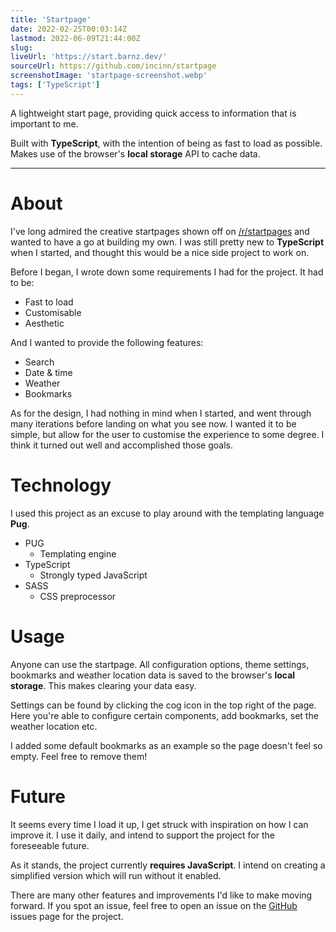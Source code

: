 ```yaml
---
title: 'Startpage'
date: 2022-02-25T00:03:14Z
lastmod: 2022-06-09T21:44:00Z
slug:
liveUrl: 'https://start.barnz.dev/'
sourceUrl: https://github.com/incinn/startpage
screenshotImage: 'startpage-screenshot.webp'
tags: ['TypeScript']
---
```


A lightweight start page, providing quick access to information that is important to me.

Built with **TypeScript**, with the intention of being as fast to load as possible. Makes use of the browser's **local storage** API to cache data.

<!--more-->

---

# About

I've long admired the creative startpages shown off on [/r/startpages](https://old.reddit.com/r/startpages/) and wanted to have a go at building my own. I was still pretty new to **TypeScript** when I started, and thought this would be a nice side project to work on.

Before I began, I wrote down some requirements I had for the project. It had to be:
- Fast to load
- Customisable 
- Aesthetic

And I wanted to provide the following features:
- Search
- Date & time
- Weather
- Bookmarks

As for the design, I had nothing in mind when I started, and went through many iterations before landing on what you see now. I wanted it to be simple, but allow for the user to customise the experience to some degree. I think it turned out well and accomplished those goals.

# Technology
I used this project as an excuse to play around with the templating language **Pug**.

- PUG
  - Templating engine
- TypeScript
  - Strongly typed JavaScript
- SASS
  - CSS preprocessor

# Usage

Anyone can use the startpage. All configuration options, theme settings, bookmarks and weather location data is saved to the browser's **local storage**. This makes clearing your data easy.

Settings can be found by clicking the cog icon in the top right of the page. Here you're able to configure certain components, add bookmarks, set the weather location etc.

I added some default bookmarks as an example so the page doesn't feel so empty. Feel free to remove them!

# Future

It seems every time I load it up, I get struck with inspiration on how I can improve it. I use it daily, and intend to support the project for the foreseeable future. 

As it stands, the project currently **requires JavaScript**. I intend on creating a simplified version which will run without it enabled.

There are many other features and improvements I'd like to make moving forward. If you spot an issue, feel free to open an issue on the [GitHub](https://github.com/incinn/startpage) issues page for the project.


